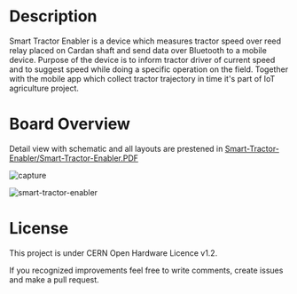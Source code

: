 # Description

Smart Tractor Enabler is a device which measures tractor speed over reed relay placed on Cardan shaft and send data over Bluetooth to a mobile device. Purpose of the device is to inform tractor driver of current speed and to suggest speed while doing a specific operation on the field.
Together with the mobile app which collect tractor trajectory in time it's part of IoT agriculture project.

# Board Overview
Detail view with schematic and all layouts are prestened in [Smart-Tractor-Enabler/Smart-Tractor-Enabler.PDF](https://github.com/srdjanStankovic/Smart-Tractor-Enabler/blob/master/Smart-Tractor-Enabler/Smart-Tractor-Enabler.PDF)

![capture](https://user-images.githubusercontent.com/8199494/52177167-677c1c80-27bd-11e9-8d3f-818c50da1c93.PNG)

![smart-tractor-enabler](https://user-images.githubusercontent.com/8199494/52177168-6cd96700-27bd-11e9-98af-03ed869e3b6c.gif)

# License
This project is under CERN Open Hardware Licence v1.2.

If you recognized improvements feel free to write comments, create issues and make a pull request.
